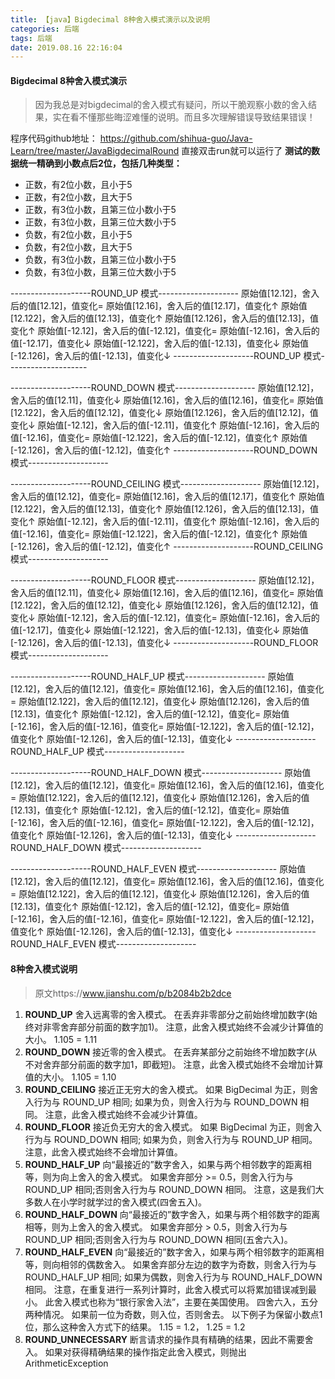 ```yaml
---
title: 【java】Bigdecimal 8种舍入模式演示以及说明
categories: 后端
tags: 后端
date: 2019.08.16 22:16:04
---
```

#### Bigdecimal 8种舍入模式演示

> 因为我总是对bigdecimal的舍入模式有疑问，所以干脆观察小数的舍入结果，实在看不懂那些晦涩难懂的说明。而且多次理解错误导致结果错误！

程序代码github地址：
<https://github.com/shihua-guo/Java-Learn/tree/master/JavaBigdecimalRound>
直接双击run就可以运行了
**测试的数据统一精确到小数点后2位，包括几种类型：**
- 正数，有2位小数，且小于5
- 正数，有2位小数，且大于5
- 正数，有3位小数，且第三位小数小于5
- 正数，有3位小数，且第三位大数小于5
- 负数，有2位小数，且小于5
- 负数，有2位小数，且大于5
- 负数，有3位小数，且第三位小数小于5
- 负数，有3位小数，且第三位大数小于5

--------------------ROUND_UP 模式--------------------
原始值[12.12]，舍入后的值[12.12]，值变化=
原始值[12.16]，舍入后的值[12.17]，值变化↑
原始值[12.122]，舍入后的值[12.13]，值变化↑
原始值[12.126]，舍入后的值[12.13]，值变化↑
原始值[-12.12]，舍入后的值[-12.12]，值变化=
原始值[-12.16]，舍入后的值[-12.17]，值变化↓
原始值[-12.122]，舍入后的值[-12.13]，值变化↓
原始值[-12.126]，舍入后的值[-12.13]，值变化↓
--------------------ROUND_UP 模式--------------------

--------------------ROUND_DOWN 模式--------------------
原始值[12.12]，舍入后的值[12.11]，值变化↓
原始值[12.16]，舍入后的值[12.16]，值变化=
原始值[12.122]，舍入后的值[12.12]，值变化↓
原始值[12.126]，舍入后的值[12.12]，值变化↓
原始值[-12.12]，舍入后的值[-12.11]，值变化↑
原始值[-12.16]，舍入后的值[-12.16]，值变化=
原始值[-12.122]，舍入后的值[-12.12]，值变化↑
原始值[-12.126]，舍入后的值[-12.12]，值变化↑
--------------------ROUND_DOWN 模式--------------------

--------------------ROUND_CEILING 模式--------------------
原始值[12.12]，舍入后的值[12.12]，值变化=
原始值[12.16]，舍入后的值[12.17]，值变化↑
原始值[12.122]，舍入后的值[12.13]，值变化↑
原始值[12.126]，舍入后的值[12.13]，值变化↑
原始值[-12.12]，舍入后的值[-12.11]，值变化↑
原始值[-12.16]，舍入后的值[-12.16]，值变化=
原始值[-12.122]，舍入后的值[-12.12]，值变化↑
原始值[-12.126]，舍入后的值[-12.12]，值变化↑
--------------------ROUND_CEILING 模式--------------------

--------------------ROUND_FLOOR 模式--------------------
原始值[12.12]，舍入后的值[12.11]，值变化↓
原始值[12.16]，舍入后的值[12.16]，值变化=
原始值[12.122]，舍入后的值[12.12]，值变化↓
原始值[12.126]，舍入后的值[12.12]，值变化↓
原始值[-12.12]，舍入后的值[-12.12]，值变化=
原始值[-12.16]，舍入后的值[-12.17]，值变化↓
原始值[-12.122]，舍入后的值[-12.13]，值变化↓
原始值[-12.126]，舍入后的值[-12.13]，值变化↓
--------------------ROUND_FLOOR 模式--------------------

--------------------ROUND_HALF_UP 模式--------------------
原始值[12.12]，舍入后的值[12.12]，值变化=
原始值[12.16]，舍入后的值[12.16]，值变化=
原始值[12.122]，舍入后的值[12.12]，值变化↓
原始值[12.126]，舍入后的值[12.13]，值变化↑
原始值[-12.12]，舍入后的值[-12.12]，值变化=
原始值[-12.16]，舍入后的值[-12.16]，值变化=
原始值[-12.122]，舍入后的值[-12.12]，值变化↑
原始值[-12.126]，舍入后的值[-12.13]，值变化↓
--------------------ROUND_HALF_UP 模式--------------------

--------------------ROUND_HALF_DOWN 模式--------------------
原始值[12.12]，舍入后的值[12.12]，值变化=
原始值[12.16]，舍入后的值[12.16]，值变化=
原始值[12.122]，舍入后的值[12.12]，值变化↓
原始值[12.126]，舍入后的值[12.13]，值变化↑
原始值[-12.12]，舍入后的值[-12.12]，值变化=
原始值[-12.16]，舍入后的值[-12.16]，值变化=
原始值[-12.122]，舍入后的值[-12.12]，值变化↑
原始值[-12.126]，舍入后的值[-12.13]，值变化↓
--------------------ROUND_HALF_DOWN 模式--------------------

--------------------ROUND_HALF_EVEN 模式--------------------
原始值[12.12]，舍入后的值[12.12]，值变化=
原始值[12.16]，舍入后的值[12.16]，值变化=
原始值[12.122]，舍入后的值[12.12]，值变化↓
原始值[12.126]，舍入后的值[12.13]，值变化↑
原始值[-12.12]，舍入后的值[-12.12]，值变化=
原始值[-12.16]，舍入后的值[-12.16]，值变化=
原始值[-12.122]，舍入后的值[-12.12]，值变化↑
原始值[-12.126]，舍入后的值[-12.13]，值变化↓
--------------------ROUND_HALF_EVEN 模式--------------------

#### 8种舍入模式说明
> 原文https://www.jianshu.com/p/b2084b2b2dce

1. **ROUND_UP**
舍入远离零的舍入模式。
在丢弃非零部分之前始终增加数字(始终对非零舍弃部分前面的数字加1)。
注意，此舍入模式始终不会减少计算值的大小。
1.105 = 1.11
1. **ROUND_DOWN**
接近零的舍入模式。
在丢弃某部分之前始终不增加数字(从不对舍弃部分前面的数字加1，即截短)。
注意，此舍入模式始终不会增加计算值的大小。
1.105 = 1.10
1. **ROUND_CEILING**
接近正无穷大的舍入模式。
如果 BigDecimal 为正，则舍入行为与 ROUND_UP 相同;
如果为负，则舍入行为与 ROUND_DOWN 相同。
注意，此舍入模式始终不会减少计算值。
1. **ROUND_FLOOR**
接近负无穷大的舍入模式。
如果 BigDecimal 为正，则舍入行为与 ROUND_DOWN 相同;
如果为负，则舍入行为与 ROUND_UP 相同。
注意，此舍入模式始终不会增加计算值。
1. **ROUND_HALF_UP**
向“最接近的”数字舍入，如果与两个相邻数字的距离相等，则为向上舍入的舍入模式。
如果舍弃部分 >= 0.5，则舍入行为与 ROUND_UP 相同;否则舍入行为与 ROUND_DOWN 相同。
注意，这是我们大多数人在小学时就学过的舍入模式(四舍五入)。
1. **ROUND_HALF_DOWN**
向“最接近的”数字舍入，如果与两个相邻数字的距离相等，则为上舍入的舍入模式。
如果舍弃部分 > 0.5，则舍入行为与 ROUND_UP 相同;否则舍入行为与 ROUND_DOWN 相同(五舍六入)。
1. **ROUND_HALF_EVEN**
向“最接近的”数字舍入，如果与两个相邻数字的距离相等，则向相邻的偶数舍入。
如果舍弃部分左边的数字为奇数，则舍入行为与 ROUND_HALF_UP 相同;
如果为偶数，则舍入行为与 ROUND_HALF_DOWN 相同。
注意，在重复进行一系列计算时，此舍入模式可以将累加错误减到最小。
此舍入模式也称为“银行家舍入法”，主要在美国使用。
四舍六入，五分两种情况。
如果前一位为奇数，则入位，否则舍去。
以下例子为保留小数点1位，那么这种舍入方式下的结果。
1.15 = 1.2， 1.25 = 1.2
1. **ROUND_UNNECESSARY**
断言请求的操作具有精确的结果，因此不需要舍入。
如果对获得精确结果的操作指定此舍入模式，则抛出ArithmeticException

